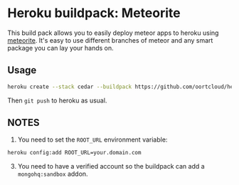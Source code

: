 # Heroku buildpack: Meteorite

This build pack allows you to easily deploy meteor apps to heroku using [meteorite](http://github.com/oortcloud/meteorite). It's easy to use different branches of meteor and any smart package you can lay your hands on.

## Usage

```bash
heroku create --stack cedar --buildpack https://github.com/oortcloud/heroku-buildpack-meteorite.git
```

Then `git push` to heroku as usual. 

## NOTES

1. You need to set the `ROOT_URL` environment variable:

```bash
heroku config:add ROOT_URL=your.domain.com
```

3. You need to have a verified account so the buildpack can add a `mongohq:sandbox` addon.
